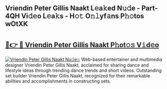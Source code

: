 ## Vriendin Peter Gillis Naakt L𝚎a𝚔ed N𝚞𝚍e - Part-4QH Vi𝚍𝚎o L𝚎a𝚔s - H𝚘𝚝 O𝚗𝚕yf𝚊ns P𝚑𝚘tos wOtXK

# <h2><a href="http://kfclqb.oniu.top/?m=Vriendin+Peter+Gillis+Naakt">🔗👉 🔴 Vriendin Peter Gillis Naakt P𝚑ot𝚘𝚜 V𝚒d𝚎o</a></h2>

[![Vriendin Peter Gillis Naakt Nu𝚍e𝚜](https://i.imgur.com/0qMVB7G.gif)](http://kfclqb.oniu.top/?m=Vriendin+Peter+Gillis+Naakt)
Web-based entertainer and multimedia designer Vriendin Peter Gillis Naakt, acclaimed for sharing dance and lifestyle ideas through trending dance trends and short videos. Outstanding set builder Vriendin Peter Gillis Naakt, recognized for their remarkable abilities and accomplishments in constructing sets.  

